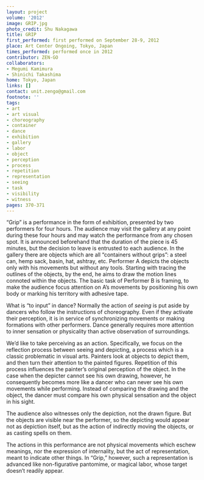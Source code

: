 ```yaml
---
layout: project
volume: '2012'
image: GRIP.jpg
photo_credit: Shu Nakagawa
title: GRIP
first_performed: first performed on September 28-9, 2012
place: Art Center Ongoing, Tokyo, Japan
times_performed: performed once in 2012
contributor: ZEN-GO
collaborators:
- Megumi Kamimura
- Shinichi Takashima
home: Tokyo, Japan
links: []
contact: unit.zengo@gmail.com
footnote: ''
tags:
- art
- art visual
- choreography
- container
- dance
- exhibition
- gallery
- labor
- object
- perception
- process
- repetition
- representation
- seeing
- task
- visibility
- witness
pages: 370-371
---
```


“Grip” is a performance in the form of exhibition, presented by two performers for four hours. The audience may visit the gallery at any point during these four hours and may watch the performance from any chosen spot. It is announced beforehand that the duration of the piece is 45 minutes, but the decision to leave is entrusted to each audience. In the gallery there are objects which are all “containers without grips”: a steel can, hemp sack, basin, hat, ashtray, etc. Performer A depicts the objects only with his movements but without any tools. Starting with tracing the outlines of the objects, by the end, he aims to draw the motion lines connoted within the objects. The basic task of Performer B is framing, to make the audience focus attention on A’s movements by positioning his own body or marking his territory with adhesive tape.

What is “to input” in dance? Normally the action of _seeing_ is put aside by dancers who follow the instructions of choreography. Even if they activate their perception, it is in service of synchronizing movements or making formations with other performers. Dance generally requires more attention to inner sensation or physicality than active observation of surroundings.

We’d like to take perceiving as an action. Specifically, we focus on the reflection process between seeing and depicting, a process which is a classic problematic in visual arts. Painters look at objects to depict them, and then turn their attention to the painted figures. Repetition of this process influences the painter’s original perception of the object. In the case when the depicter cannot see his own drawing, however, he consequently becomes more like a dancer who can never see his own movements while performing. Instead of comparing the drawing and the object, the dancer must compare his own physical sensation and the object in his sight.

The audience also witnesses only the depiction, not the drawn figure. But the objects are visible near the performer, so the depicting would appear not as depiction itself, but as the action of indirectly moving the objects, or as casting spells on them.

The actions in this performance are not physical movements which eschew meanings, nor the expression of internality, but the act of representation, meant to indicate other things. In “Grip,” however, such a representation is advanced like non-figurative pantomime, or magical labor, whose target doesn’t readily appear.
